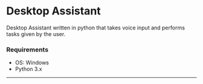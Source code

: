 # Desktop Assistant
Desktop Assistant written in python that takes voice input and performs tasks given by the user.
 
### Requirements
- OS: Windows
- Python 3.x

---
